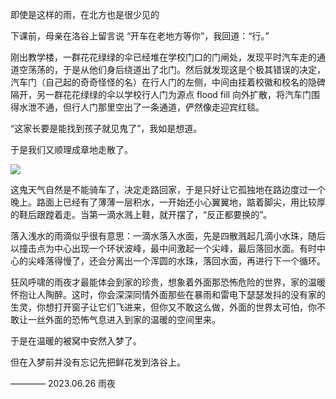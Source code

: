 即使是这样的雨，在北方也是很少见的

下课前，母亲在洛谷上留言说 “开车在老地方等你”，我回道：“行。”

刚出教学楼，一群花花绿绿的伞已经堆在学校门口的门闸处，发现平时汽车走的通道空荡荡的，于是从他们身后绕道出了北门。然后就发现这是个极其错误的决定，汽车门（自己起的奇奇怪怪的名）在行人门的左侧，中间由挂着校徽和校名的隐碑隔开，另一群花花绿绿的伞以学校行人门为源点 flood fill 向外扩散，将汽车门围得水泄不通，但行人门那里空出了一条通道，俨然像走迎宾红毯。

“这家长要是能找到孩子就见鬼了”，我如是想道。

于是我们又顺理成章地走散了。

![](https://pic.imgdb.cn/item/6499b5af1ddac507ccae7d8d.jpg)

这鬼天气自然是不能骑车了，决定走路回家，于是只好让它孤独地在路边度过一个晚上。路面上已经有了薄薄一层积水，一开始还小心翼翼地，踮着脚尖，用比较厚的鞋后跟蹚着走。当第一滴水溅上鞋，就开摆了，“反正都要换的”。

落入浅水的雨滴似乎很有意思：一滴水落入水面，先是四散溅起几滴小水珠，随后以撞击点为中心出现一个环状波峰，最中间激起一个尖峰，最后落回水面。有时中心的尖峰落得慢了，还会分离出一个浑圆的水珠，落回水面，再进行下一个循环。

狂风呼啸的雨夜才最能体会到家的珍贵，想象着外面那恐怖危险的世界，家的温暖怀抱让人陶醉。这时，你会深深同情外面那些在暴雨和雷电下瑟瑟发抖的没有家的生灵，你想打开窗子让它们飞进来，但你又不敢这么做，外面的世界太可怕，你不敢让一丝外面的恐怖气息进入到家的温暖的空间里来。

于是在温暖的被窝中安然入梦了。

但在入梦前并没有忘记先把鲜花发到洛谷上。

———— 2023.06.26 雨夜